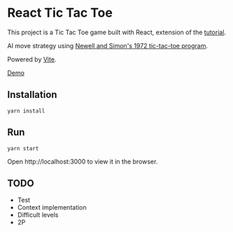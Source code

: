 # React Tic Tac Toe

This project is a Tic Tac Toe game built with React, extension of the [tutorial](https://reactjs.org/tutorial/tutorial.html).

AI move strategy using [Newell and Simon's 1972 tic-tac-toe program](http://en.wikipedia.org/wiki/Tic-tac-toe#Strategy).

Powered by [Vite](https://vitejs.dev/).

[Demo](https://mleung07.github.io/react-tic-tac-toe)

## Installation

```
yarn install
```

## Run

```
yarn start
```

Open http://localhost:3000 to view it in the browser.

## TODO

- Test
- Context implementation
- Difficult levels
- 2P
